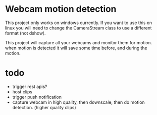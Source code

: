 # Webcam motion detection
 
This project only works on windows currently. If you want to use this on linux you will need to change the CameraStream class to use a different format (not dshow).

This project will capture all your webcams and monitor them for motion. when motion is detected it will save some time before, and during the motion.

# todo

 - trigger rest apis?
 - host clips
 - trigger push notification
 - capture webcam in high quality, then downscale, then do motion detection. (higher quality clips)

